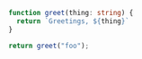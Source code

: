 ```ts
function greet(thing: string) {
  return `Greetings, ${thing}`
}

return greet("foo");
```

<!-- evaldown output:true -->

```
```
